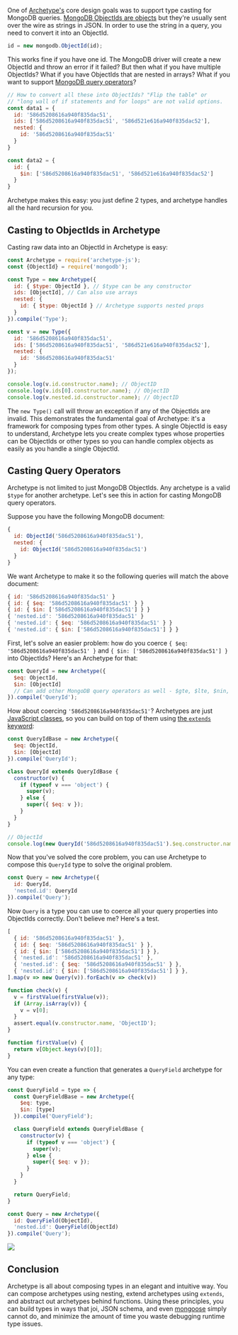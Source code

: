 One of [Archetype's](https://www.npmjs.com/package/archetype-js) core design goals
was to support type casting for MongoDB queries. [MongoDB ObjectIds are objects](http://mongodb.github.io/node-mongodb-native/2.2/api/ObjectID.html)
but they're usually sent over the wire as strings in JSON. In order to
use the string in a query, you need to convert it into an ObjectId.

```javascript
id = new mongodb.ObjectId(id);
```

This works fine if you have one id. The MongoDB driver will create a new
ObjectId and throw an error if it failed? But then what if you have multiple
ObjectIds? What if you have ObjectIds that are nested in arrays? What if you
want to support [MongoDB query operators](https://docs.mongodb.com/manual/reference/operator/query/)?

```javascript
// How to convert all these into ObjectIds? "Flip the table" or
// "long wall of if statements and for loops" are not valid options.
const data1 = {
  id: '586d5208616a940f835dac51',
  ids: ['586d5208616a940f835dac51', '586d521e616a940f835dac52'],
  nested: {
    id: '586d5208616a940f835dac51'
  }
}

const data2 = {
  id: {
    $in: ['586d5208616a940f835dac51', '586d521e616a940f835dac52']
  }
}
```

Archetype makes this easy: you just define 2 types, and archetype handles
all the hard recursion for you.

Casting to ObjectIds in Archetype
---------------------------------

Casting raw data into an ObjectId in Archetype is easy:

```javascript
const Archetype = require('archetype-js');
const {ObjectId} = require('mongodb');

const Type = new Archetype({
  id: { $type: ObjectId }, // $type can be any constructor
  ids: [ObjectId], // Can also use arrays
  nested: {
    id: { $type: ObjectId } // Archetype supports nested props
  }
}).compile('Type');

const v = new Type({
  id: '586d5208616a940f835dac51',
  ids: ['586d5208616a940f835dac51', '586d521e616a940f835dac52'],
  nested: {
    id: '586d5208616a940f835dac51'
  }
});

console.log(v.id.constructor.name); // ObjectID
console.log(v.ids[0].constructor.name); // ObjectID
console.log(v.nested.id.constructor.name); // ObjectID
```

The `new Type()` call will throw an exception if any of the ObjectIds are
invalid. This demonstrates the fundamental goal of Archetype: it's a framework
for composing types from other types. A single ObjectId is easy to understand,
Archetype lets you create complex types whose properties can be ObjectIds or
other types so you can handle complex objects as easily as you handle a single
ObjectId.

Casting Query Operators
-----------------------

Archetype is not limited to just MongoDB ObjectIds. Any archetype is a valid
`$type` for another archetype. Let's see this in action for casting MongoDB
query operators.

Suppose you have the following MongoDB document:

```javascript
{
  id: ObjectId('586d5208616a940f835dac51'),
  nested: {
    id: ObjectId('586d5208616a940f835dac51')
  }
}
```

We want Archetype to make it so the following queries will match the above document:

```javascript
{ id: '586d5208616a940f835dac51' }
{ id: { $eq: '586d5208616a940f835dac51' } }
{ id: { $in: ['586d5208616a940f835dac51'] } }
{ 'nested.id': '586d5208616a940f835dac51' }
{ 'nested.id': { $eq: '586d5208616a940f835dac51' } }
{ 'nested.id': { $in: ['586d5208616a940f835dac51'] } }
```

First, let's solve an easier problem: how do you coerce `{ $eq: '586d5208616a940f835dac51' }` and `{ $in: ['586d5208616a940f835dac51'] }` into ObjectIds? Here's an Archetype for that:

```javascript
const QueryId = new Archetype({
  $eq: ObjectId,
  $in: [ObjectId]
  // Can add other MongoDB query operators as well - $gte, $lte, $nin, etc.
}).compile('QueryId');
```

How about coercing `'586d5208616a940f835dac51'`? Archetypes are just [JavaScript classes](https://developer.mozilla.org/en-US/docs/Web/JavaScript/Reference/Classes),
so you can build on top of them using [the `extends` keyword](https://developer.mozilla.org/en-US/docs/Web/JavaScript/Reference/Classes/extends):

```javascript
const QueryIdBase = new Archetype({
  $eq: ObjectId,
  $in: [ObjectId]
}).compile('QueryId');

class QueryId extends QueryIdBase {
  constructor(v) {
    if (typeof v === 'object') {
      super(v);
    } else {
      super({ $eq: v });
    }
  }
}

// ObjectId
console.log(new QueryId('586d5208616a940f835dac51').$eq.constructor.name);
```

Now that you've solved the core problem, you can use Archetype to compose
this `QueryId` type to solve the original problem.

```javascript
const Query = new Archetype({
  id: QueryId,
  'nested.id': QueryId
}).compile('Query');
```

Now `Query` is a type you can use to coerce all your query properties into
ObjectIds correctly. Don't believe me? Here's a test.

```javascript
[
  { id: '586d5208616a940f835dac51' },
  { id: { $eq: '586d5208616a940f835dac51' } },
  { id: { $in: ['586d5208616a940f835dac51'] } },
  { 'nested.id': '586d5208616a940f835dac51' },
  { 'nested.id': { $eq: '586d5208616a940f835dac51' } },
  { 'nested.id': { $in: ['586d5208616a940f835dac51'] } },
].map(v => new Query(v)).forEach(v => check(v))

function check(v) {
  v = firstValue(firstValue(v));
  if (Array.isArray(v)) {
    v = v[0];
  }
  assert.equal(v.constructor.name, 'ObjectID');
}

function firstValue(v) {
  return v[Object.keys(v)[0]];
}
```

You can even create a function that generates a `QueryField` archetype for
any type:

```javascript
const QueryField = type => {
  const QueryFieldBase = new Archetype({
    $eq: type,
    $in: [type]
  }).compile('QueryField');

  class QueryField extends QueryFieldBase {
    constructor(v) {
      if (typeof v === 'object') {
        super(v);
      } else {
        super({ $eq: v });
      }
    }
  }

  return QueryField;
}

const Query = new Archetype({
  id: QueryField(ObjectId),
  'nested.id': QueryField(ObjectId)
}).compile('Query');
```

<img src="http://i.imgur.com/tr8ssaK.png" />

Conclusion
----------

Archetype is all about composing types in an elegant and intuitive way. You can
compose archetypes using nesting, extend archetypes using `extends`, and abstract out archetypes behind functions. Using these principles, you can build types in ways that
joi, JSON schema, and even [mongoose](https://www.npmjs.com/package/mongoose) simply cannot do, and minimize the amount of time you waste debugging runtime type issues.

